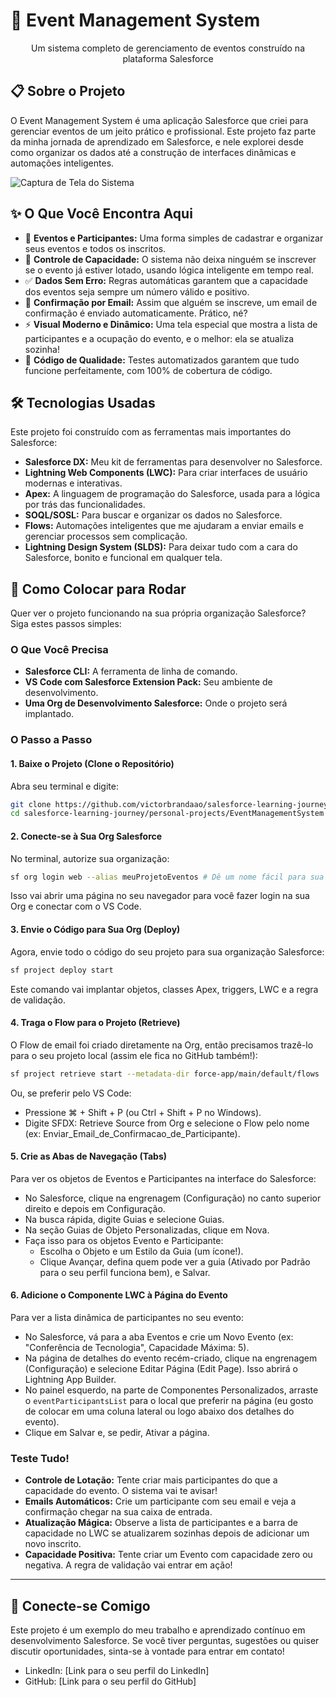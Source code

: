 # 🎉 Event Management System

<div align="center">

Um sistema completo de gerenciamento de eventos construído na plataforma Salesforce

</div>

## 📋 Sobre o Projeto
O Event Management System é uma aplicação Salesforce que criei para gerenciar eventos de um jeito prático e profissional. Este projeto faz parte da minha jornada de aprendizado em Salesforce, e nele explorei desde como organizar os dados até a construção de interfaces dinâmicas e automações inteligentes.

![Captura de Tela do Sistema](./Captura%20de%20Tela%202025-06-03%20a%CC%80s%2023.01.02.png)

## ✨ O Que Você Encontra Aqui
- 📅 **Eventos e Participantes:** Uma forma simples de cadastrar e organizar seus eventos e todos os inscritos.
- 🚦 **Controle de Capacidade:** O sistema não deixa ninguém se inscrever se o evento já estiver lotado, usando lógica inteligente em tempo real.
- ✅ **Dados Sem Erro:** Regras automáticas garantem que a capacidade dos eventos seja sempre um número válido e positivo.
- 📧 **Confirmação por Email:** Assim que alguém se inscreve, um email de confirmação é enviado automaticamente. Prático, né?
- ⚡ **Visual Moderno e Dinâmico:** Uma tela especial que mostra a lista de participantes e a ocupação do evento, e o melhor: ela se atualiza sozinha!
- 🧪 **Código de Qualidade:** Testes automatizados garantem que tudo funcione perfeitamente, com 100% de cobertura de código.

## 🛠️ Tecnologias Usadas
Este projeto foi construído com as ferramentas mais importantes do Salesforce:

- **Salesforce DX:** Meu kit de ferramentas para desenvolver no Salesforce.
- **Lightning Web Components (LWC):** Para criar interfaces de usuário modernas e interativas.
- **Apex:** A linguagem de programação do Salesforce, usada para a lógica por trás das funcionalidades.
- **SOQL/SOSL:** Para buscar e organizar os dados no Salesforce.
- **Flows:** Automações inteligentes que me ajudaram a enviar emails e gerenciar processos sem complicação.
- **Lightning Design System (SLDS):** Para deixar tudo com a cara do Salesforce, bonito e funcional em qualquer tela.

## 🚀 Como Colocar para Rodar
Quer ver o projeto funcionando na sua própria organização Salesforce? Siga estes passos simples:

### O Que Você Precisa
- **Salesforce CLI:** A ferramenta de linha de comando.
- **VS Code com Salesforce Extension Pack:** Seu ambiente de desenvolvimento.
- **Uma Org de Desenvolvimento Salesforce:** Onde o projeto será implantado.

### O Passo a Passo

#### 1. Baixe o Projeto (Clone o Repositório)
Abra seu terminal e digite:
```bash
git clone https://github.com/victorbrandaao/salesforce-learning-journey.git
cd salesforce-learning-journey/personal-projects/EventManagementSystem
```

#### 2. Conecte-se à Sua Org Salesforce
No terminal, autorize sua organização:
```bash
sf org login web --alias meuProjetoEventos # Dê um nome fácil para sua org aqui
```
Isso vai abrir uma página no seu navegador para você fazer login na sua Org e conectar com o VS Code.

#### 3. Envie o Código para Sua Org (Deploy)
Agora, envie todo o código do seu projeto para sua organização Salesforce:
```bash
sf project deploy start
```
Este comando vai implantar objetos, classes Apex, triggers, LWC e a regra de validação.

#### 4. Traga o Flow para o Projeto (Retrieve)
O Flow de email foi criado diretamente na Org, então precisamos trazê-lo para o seu projeto local (assim ele fica no GitHub também!):
```bash
sf project retrieve start --metadata-dir force-app/main/default/flows
```
Ou, se preferir pelo VS Code:
- Pressione ⌘ + Shift + P (ou Ctrl + Shift + P no Windows).
- Digite SFDX: Retrieve Source from Org e selecione o Flow pelo nome (ex: Enviar_Email_de_Confirmacao_de_Participante).

#### 5. Crie as Abas de Navegação (Tabs)
Para ver os objetos de Eventos e Participantes na interface do Salesforce:
- No Salesforce, clique na engrenagem (Configuração) no canto superior direito e depois em Configuração.
- Na busca rápida, digite Guias e selecione Guias.
- Na seção Guias de Objeto Personalizadas, clique em Nova.
- Faça isso para os objetos Evento e Participante:
  - Escolha o Objeto e um Estilo da Guia (um ícone!).
  - Clique Avançar, defina quem pode ver a guia (Ativado por Padrão para o seu perfil funciona bem), e Salvar.

#### 6. Adicione o Componente LWC à Página do Evento
Para ver a lista dinâmica de participantes no seu evento:
- No Salesforce, vá para a aba Eventos e crie um Novo Evento (ex: "Conferência de Tecnologia", Capacidade Máxima: 5).
- Na página de detalhes do evento recém-criado, clique na engrenagem (Configuração) e selecione Editar Página (Edit Page). Isso abrirá o Lightning App Builder.
- No painel esquerdo, na parte de Componentes Personalizados, arraste o `eventParticipantsList` para o local que preferir na página (eu gosto de colocar em uma coluna lateral ou logo abaixo dos detalhes do evento).
- Clique em Salvar e, se pedir, Ativar a página.

### Teste Tudo!
- **Controle de Lotação:** Tente criar mais participantes do que a capacidade do evento. O sistema vai te avisar!
- **Emails Automáticos:** Crie um participante com seu email e veja a confirmação chegar na sua caixa de entrada.
- **Atualização Mágica:** Observe a lista de participantes e a barra de capacidade no LWC se atualizarem sozinhas depois de adicionar um novo inscrito.
- **Capacidade Positiva:** Tente criar um Evento com capacidade zero ou negativa. A regra de validação vai entrar em ação!

---

## 🤝 Conecte-se Comigo
Este projeto é um exemplo do meu trabalho e aprendizado contínuo em desenvolvimento Salesforce. Se você tiver perguntas, sugestões ou quiser discutir oportunidades, sinta-se à vontade para entrar em contato!

- LinkedIn: [Link para o seu perfil do LinkedIn]
- GitHub: [Link para o seu perfil do GitHub]
